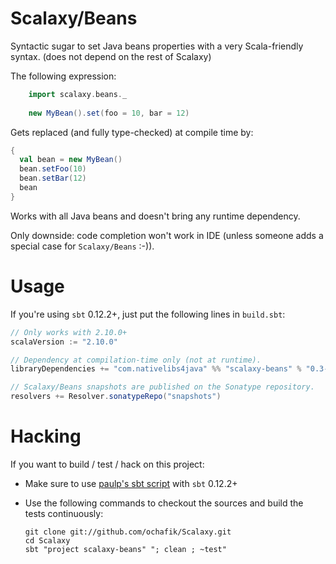 # Scalaxy/Beans

Syntactic sugar to set Java beans properties with a very Scala-friendly syntax.
(does not depend on the rest of Scalaxy)

The following expression:
```scala
    import scalaxy.beans._
    
    new MyBean().set(foo = 10, bar = 12)
```
Gets replaced (and fully type-checked) at compile time by:
```scala
{
  val bean = new MyBean()
  bean.setFoo(10)
  bean.setBar(12)
  bean
}
```
    
Works with all Java beans and doesn't bring any runtime dependency.

Only downside: code completion won't work in IDE (unless someone adds a special case for `Scalaxy/Beans` :-)).

# Usage

If you're using `sbt` 0.12.2+, just put the following lines in `build.sbt`:
```scala
// Only works with 2.10.0+
scalaVersion := "2.10.0"

// Dependency at compilation-time only (not at runtime).
libraryDependencies += "com.nativelibs4java" %% "scalaxy-beans" % "0.3-SNAPSHOT" % "provided"

// Scalaxy/Beans snapshots are published on the Sonatype repository.
resolvers += Resolver.sonatypeRepo("snapshots")
```
    
# Hacking

If you want to build / test / hack on this project:
- Make sure to use [paulp's sbt script](https://github.com/paulp/sbt-extras) with `sbt` 0.12.2+
- Use the following commands to checkout the sources and build the tests continuously: 

    ```
    git clone git://github.com/ochafik/Scalaxy.git
    cd Scalaxy
    sbt "project scalaxy-beans" "; clean ; ~test"
    ```

